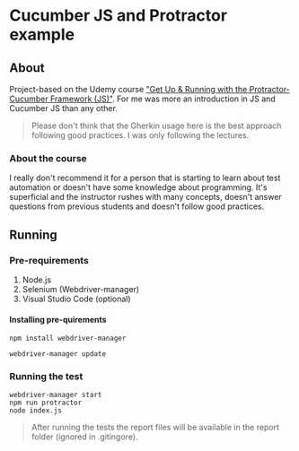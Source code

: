 # Cucumber JS and Protractor example

## About

Project-based on the Udemy course ["Get Up & Running with the Protractor-Cucumber Framework (JS)"](https://www.udemy.com/course/get-up-running-with-the-protractor-cucumber-framework/). For me was more an introduction in JS and Cucumber JS than any other.

> Please don't think that the Gherkin usage here is the best approach following good practices. I was only following the lectures.

### About the course

I really don't recommend it for a person that is starting to learn about test automation or doesn't have some knowledge about programming. It's superficial and the instructor rushes with many concepts, doesn't answer questions from previous students and doesn't follow good practices.

## Running

### Pre-requirements

1. Node.js
2. Selenium (Webdriver-manager)
3. Visual Studio Code (optional)

#### Installing pre-quirements

```shell
npm install webdriver-manager

webdriver-manager update
```

### Running the test

```shell
webdriver-manager start
npm run protractor
node index.js
```

> After running the tests the report files will be available in the report folder (ignored in .gitingore).
